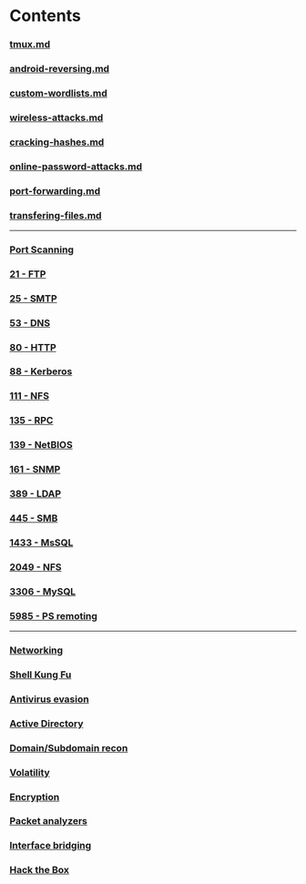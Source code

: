 # Contents

### [tmux.md](tmux.md)
### [android-reversing.md](android-reversing.md)
### [custom-wordlists.md](custom-wordlists.md)
### [wireless-attacks.md](wireless-attacks.md)
### [cracking-hashes.md](cracking-hashes.md)
### [online-password-attacks.md](online-password-attacks.md)
### [port-forwarding.md](port-forwarding.md)
### [transfering-files.md](transfering-files.md)

---

### [Port Scanning](port-scanning.md)
### [21 - FTP](21-ftp.md)
### [25 - SMTP](25-smtp.md)
### [53 - DNS](53-dns.md)
### [80 - HTTP](80-http.md)
### [88 - Kerberos](88-kerberos.md)
### [111 - NFS](111-nfs.md)
### [135 - RPC](135-rpc.md)
### [139 - NetBIOS](139-445-smb.md)
### [161 - SNMP](161-snmp.md)
### [389 - LDAP](389-ldap.md)
### [445 - SMB](445-smb.md)
### [1433 - MsSQL](1433-mssql.md)
### [2049 - NFS](2049-nfs.md)
### [3306 - MySQL](3306-mysql.md)
### [5985 - PS remoting](5985-ps-remoting.md)

---

### [Networking](networking.md)
### [Shell Kung Fu](shell-kung-fu.md)
### [Antivirus evasion](antivirus-evasion.md)
### [Active Directory](active-directory.md)
### [Domain/Subdomain recon](basics.md)
### [Volatility](volatility.md)
### [Encryption](encryption.md)
### [Packet analyzers](packet-analyzers.md)
### [Interface bridging](interface-bridging.md)
### [Hack the Box](hack-the-box.md)